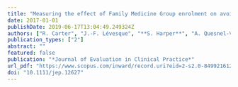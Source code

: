 ```yaml
---
title: "Measuring the effect of Family Medicine Group enrolment on avoidable visits to emergency departments by patients with diabetes in Quebec, Canada"
date: 2017-01-01
publishDate: 2019-06-17T13:04:49.249324Z
authors: ["R. Carter", "J.-F. Lévesque", "**S. Harper**", "A. Quesnel-Vallée"]
publication_types: ["2"]
abstract: ""
featured: false
publication: "*Journal of Evaluation in Clinical Practice*"
url_pdf: "https://www.scopus.com/inward/record.uri?eid=2-s2.0-84992161294&doi=10.1111%2fjep.12627&partnerID=40&md5=b243bdd3955b80928ed52561f5c3e80f"
doi: "10.1111/jep.12627"
---
```


